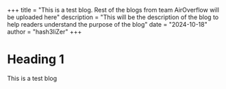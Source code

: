 +++
title = "This is a test blog. Rest of the blogs from team AirOverflow will be uploaded here"
description = "This will be the description of the blog to help readers understand the purpose of the blog"
date = "2024-10-18"
author = "hash3liZer"
+++

# Heading 1

This is a test blog